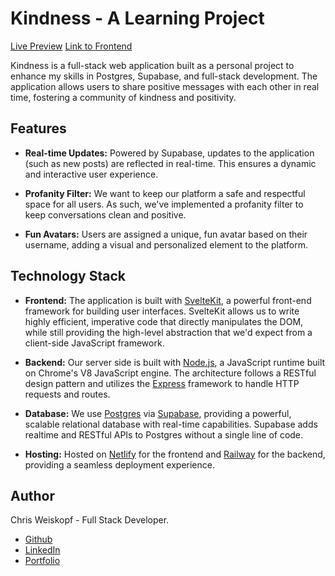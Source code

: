 # Kindness - A Learning Project

[Live Preview](https://do-good.netlify.app/) [Link to Frontend](https://github.com/Sagelyyy/Kindness-frontend)

Kindness is a full-stack web application built as a personal project to enhance my skills in Postgres, Supabase, and full-stack development. The application allows users to share positive messages with each other in real time, fostering a community of kindness and positivity.

## Features

- **Real-time Updates:** Powered by Supabase, updates to the application (such as new posts) are reflected in real-time. This ensures a dynamic and interactive user experience.

- **Profanity Filter:** We want to keep our platform a safe and respectful space for all users. As such, we've implemented a profanity filter to keep conversations clean and positive.

- **Fun Avatars:** Users are assigned a unique, fun avatar based on their username, adding a visual and personalized element to the platform.

## Technology Stack

- **Frontend:** The application is built with [SvelteKit](https://kit.svelte.dev), a powerful front-end framework for building user interfaces. SvelteKit allows us to write highly efficient, imperative code that directly manipulates the DOM, while still providing the high-level abstraction that we'd expect from a client-side JavaScript framework.

- **Backend:** Our server side is built with [Node.js](https://nodejs.org), a JavaScript runtime built on Chrome's V8 JavaScript engine. The architecture follows a RESTful design pattern and utilizes the [Express](https://expressjs.com) framework to handle HTTP requests and routes.

- **Database:** We use [Postgres](https://www.postgresql.org) via [Supabase](https://supabase.io), providing a powerful, scalable relational database with real-time capabilities. Supabase adds realtime and RESTful APIs to Postgres without a single line of code.

- **Hosting:** Hosted on [Netlify](https://www.netlify.com) for the frontend and [Railway](https://railway.app) for the backend, providing a seamless deployment experience.

## Author

Chris Weiskopf - Full Stack Developer.

- [Github](https://github.com/Sagelyyy)
- [LinkedIn](https://www.linkedin.com/in/chriscancode/)
- [Portfolio](https://chriscancode.io/)
